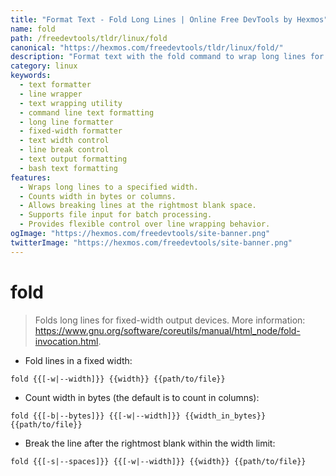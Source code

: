 ```yaml
---
title: "Format Text - Fold Long Lines | Online Free DevTools by Hexmos"
name: fold
path: /freedevtools/tldr/linux/fold
canonical: "https://hexmos.com/freedevtools/tldr/linux/fold/"
description: "Format text with the fold command to wrap long lines for fixed-width output.  Control line breaks and adjust width easily. Free online tool, no registration required."
category: linux
keywords:
  - text formatter
  - line wrapper
  - text wrapping utility
  - command line text formatting
  - long line formatter
  - fixed-width formatter
  - text width control
  - line break control
  - text output formatting
  - bash text formatting
features:
  - Wraps long lines to a specified width.
  - Counts width in bytes or columns.
  - Allows breaking lines at the rightmost blank space.
  - Supports file input for batch processing.
  - Provides flexible control over line wrapping behavior.
ogImage: "https://hexmos.com/freedevtools/site-banner.png"
twitterImage: "https://hexmos.com/freedevtools/site-banner.png"
---
```


# fold

> Folds long lines for fixed-width output devices.
> More information: <https://www.gnu.org/software/coreutils/manual/html_node/fold-invocation.html>.

- Fold lines in a fixed width:

`fold {{[-w|--width]}} {{width}} {{path/to/file}}`

- Count width in bytes (the default is to count in columns):

`fold {{[-b|--bytes]}} {{[-w|--width]}} {{width_in_bytes}} {{path/to/file}}`

- Break the line after the rightmost blank within the width limit:

`fold {{[-s|--spaces]}} {{[-w|--width]}} {{width}} {{path/to/file}}`
